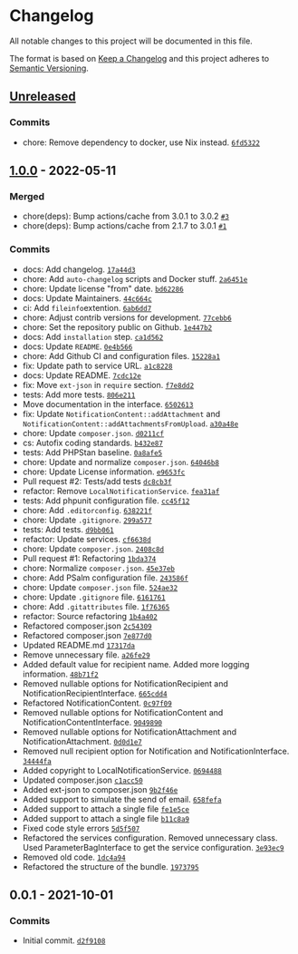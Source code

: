 # Changelog

All notable changes to this project will be documented in this file.

The format is based on [Keep a Changelog](https://keepachangelog.com/en/1.0.0/)
and this project adheres to [Semantic Versioning](https://semver.org/spec/v2.0.0.html).

## [Unreleased](https://github.com/ecphp/cns-client-bundle/compare/1.0.0...HEAD)

### Commits

- chore: Remove dependency to docker, use Nix instead. [`6fd5322`](https://github.com/ecphp/cns-client-bundle/commit/6fd532282f1e26cb4d7923be7233f10967c98ab9)

## [1.0.0](https://github.com/ecphp/cns-client-bundle/compare/0.0.1...1.0.0) - 2022-05-11

### Merged

- chore(deps): Bump actions/cache from 3.0.1 to 3.0.2 [`#3`](https://github.com/ecphp/cns-client-bundle/pull/3)
- chore(deps): Bump actions/cache from 2.1.7 to 3.0.1 [`#1`](https://github.com/ecphp/cns-client-bundle/pull/1)

### Commits

- docs: Add changelog. [`17a44d3`](https://github.com/ecphp/cns-client-bundle/commit/17a44d3823cfadee6b61bd6304acc5b78e341ac2)
- chore: Add `auto-changelog` scripts and Docker stuff. [`2a6451e`](https://github.com/ecphp/cns-client-bundle/commit/2a6451e29afa085a492d10f809c9fd5d7feb7255)
- chore: Update license "from" date. [`bd62286`](https://github.com/ecphp/cns-client-bundle/commit/bd6228647b9ca233796417063033bca9a4108861)
- docs: Update Maintainers. [`44c664c`](https://github.com/ecphp/cns-client-bundle/commit/44c664cbe59a815684b84f405ab2262d6f5c2773)
- ci: Add `fileinfo`extention. [`6ab6dd7`](https://github.com/ecphp/cns-client-bundle/commit/6ab6dd7dac0c201d3d55be15227f642b39ba72c9)
- chore: Adjust contrib versions for development. [`77cebb6`](https://github.com/ecphp/cns-client-bundle/commit/77cebb6f74fc775ca5bb2730b4df0b091318a9ce)
- chore: Set the repository public on Github. [`1e447b2`](https://github.com/ecphp/cns-client-bundle/commit/1e447b2b4315e15c628e78357ffae7a4fce0f204)
- docs: Add `installation` step. [`ca1d562`](https://github.com/ecphp/cns-client-bundle/commit/ca1d5623fb65fcc16a2321d8e70c4ea170ebfab0)
- docs: Update `README`. [`0e4b566`](https://github.com/ecphp/cns-client-bundle/commit/0e4b566288e0ed1a2d98f4ddbc29bb612bb76bdc)
- chore: Add Github CI and configuration files. [`15228a1`](https://github.com/ecphp/cns-client-bundle/commit/15228a188cec8ac5e3b07ab759a10f854f0c8744)
- fix: Update path to service URL. [`a1c8228`](https://github.com/ecphp/cns-client-bundle/commit/a1c8228908891b8804bfbd8a6835d45065f65a76)
- docs: Update README. [`7cdc12e`](https://github.com/ecphp/cns-client-bundle/commit/7cdc12e4cff63db3172e22c7fda773d24f647f9d)
- fix: Move `ext-json` in `require` section. [`f7e8dd2`](https://github.com/ecphp/cns-client-bundle/commit/f7e8dd27ab6579f3831d0d1876a348e394ea425d)
- tests: Add more tests. [`806e211`](https://github.com/ecphp/cns-client-bundle/commit/806e211f3b25fb2ebc206920e53fd8df20a4f3a8)
- Move documentation in the interface. [`6502613`](https://github.com/ecphp/cns-client-bundle/commit/65026137025930c3de0aad357b02747914717d6a)
- fix: Update `NotificationContent::addAttachment` and `NotificationContent::addAttachmentsFromUpload`. [`a30a48e`](https://github.com/ecphp/cns-client-bundle/commit/a30a48e181687655bc06f603be3375c0bb9762a0)
- chore: Update `composer.json`. [`d0211cf`](https://github.com/ecphp/cns-client-bundle/commit/d0211cf76ffd15faa6cf7961b1cf604113c4e9ff)
- cs: Autofix coding standards. [`b432e87`](https://github.com/ecphp/cns-client-bundle/commit/b432e87e7e5797d2f5d3578211afff47961b8c32)
- tests: Add PHPStan baseline. [`0a8afe5`](https://github.com/ecphp/cns-client-bundle/commit/0a8afe5baf9a4ab1fb8de8520d98cf2517e4290d)
- chore: Update and normalize `composer.json`. [`64046b8`](https://github.com/ecphp/cns-client-bundle/commit/64046b8d8a8aada56821d5c6cf864418228b84d9)
- chore: Update License information. [`e9653fc`](https://github.com/ecphp/cns-client-bundle/commit/e9653fc40f019e9f76c270e927edc0d487747094)
- Pull request #2: Tests/add tests [`dc8cb3f`](https://github.com/ecphp/cns-client-bundle/commit/dc8cb3f4ff1748ed5a050c2f7e2b141e6cb1f354)
- refactor: Remove `LocalNotificationService`. [`fea31af`](https://github.com/ecphp/cns-client-bundle/commit/fea31afc01f54e96b79970e847fd890a8cf25a2d)
- tests: Add phpunit configuration file. [`cc45f12`](https://github.com/ecphp/cns-client-bundle/commit/cc45f1210192ed26b6a563a2fb12b9bec089cf81)
- chore: Add `.editorconfig`. [`638221f`](https://github.com/ecphp/cns-client-bundle/commit/638221fdf90e30e9c973cc4a2162cab429845e74)
- chore: Update `.gitignore`. [`299a577`](https://github.com/ecphp/cns-client-bundle/commit/299a5773728527ea384b0cfd4e34aee91d45ef05)
- tests: Add tests. [`d9bb061`](https://github.com/ecphp/cns-client-bundle/commit/d9bb061a6e57a7357221272146dcd5084cc3e402)
- refactor: Update services. [`cf6638d`](https://github.com/ecphp/cns-client-bundle/commit/cf6638d35cc3cbb0441382cfec63c16cf75b2014)
- chore: Update `composer.json`. [`2408c8d`](https://github.com/ecphp/cns-client-bundle/commit/2408c8d4f1cd72fd52388ef1be57f625363522ba)
- Pull request #1: Refactoring [`1bda374`](https://github.com/ecphp/cns-client-bundle/commit/1bda37496965e21b00eb1ca4fa31f106d88398f8)
- chore: Normalize `composer.json`. [`45e37eb`](https://github.com/ecphp/cns-client-bundle/commit/45e37eb113c17fbe0a3b74817c257cea529bc400)
- chore: Add PSalm configuration file. [`243586f`](https://github.com/ecphp/cns-client-bundle/commit/243586faeb55a2a87010b3a93341615f78ec5cd3)
- chore: Update `composer.json` file. [`524ae32`](https://github.com/ecphp/cns-client-bundle/commit/524ae32f46f5552375d8d83712a2edb565289237)
- chore: Update `.gitignore` file. [`6161761`](https://github.com/ecphp/cns-client-bundle/commit/6161761c200956a66d8c60e6d065203efad14aac)
- chore: Add `.gitattributes` file. [`1f76365`](https://github.com/ecphp/cns-client-bundle/commit/1f763652dc0126a042159fdf031b9e4e473f24d4)
- refactor: Source refactoring [`1b4a402`](https://github.com/ecphp/cns-client-bundle/commit/1b4a402cdbf549a0aeb787d5225296f6cd18523e)
- Refactored composer.json [`2c54309`](https://github.com/ecphp/cns-client-bundle/commit/2c543090936e703601dfe320ae6748fc696d25c9)
- Refactored composer.json [`7e877d0`](https://github.com/ecphp/cns-client-bundle/commit/7e877d06c2b316242dd7f95ff60609769e01598e)
- Updated README.md [`17317da`](https://github.com/ecphp/cns-client-bundle/commit/17317da9e474c03bfdf538ebd11d1dc5704a7557)
- Remove unnecessary file. [`a26fe29`](https://github.com/ecphp/cns-client-bundle/commit/a26fe2985e27cc275a7329d76111ff5d5dfb744e)
- Added default value for recipient name. Added more logging information. [`48b71f2`](https://github.com/ecphp/cns-client-bundle/commit/48b71f212e2e4de12af27f0a9c2e97691100f4b2)
- Removed nullable options for NotificationRecipient and NotificationRecipientInterface. [`665cdd4`](https://github.com/ecphp/cns-client-bundle/commit/665cdd4c192a9a8b4ccc92b324d475c3eec48b78)
- Refactored NotificationContent. [`0c97f09`](https://github.com/ecphp/cns-client-bundle/commit/0c97f09c17828396c0c29f6984f7bcb3068e61c3)
- Removed nullable options for NotificationContent and NotificationContentInterface. [`9049890`](https://github.com/ecphp/cns-client-bundle/commit/9049890a400288684cc4bee6f468b3e75d9baa34)
- Removed nullable options for NotificationAttachment and NotificationAttachment. [`0d0d1e7`](https://github.com/ecphp/cns-client-bundle/commit/0d0d1e77a56b9cea18f77ea78a962713a156b9b7)
- Removed null recipient option for Notification and NotificationInterface. [`34444fa`](https://github.com/ecphp/cns-client-bundle/commit/34444fa25b8fb5d1d5c90eb428c078b78eb3e9dd)
- Added copyright to LocalNotificationService. [`0694488`](https://github.com/ecphp/cns-client-bundle/commit/0694488a988079a6c7d79b07dad979852d86b34a)
- Updated composer.json [`c1acc50`](https://github.com/ecphp/cns-client-bundle/commit/c1acc50bac4523cd0ef59dadfb342baaf4f3cad7)
- Added ext-json to composer.json [`9b2f46e`](https://github.com/ecphp/cns-client-bundle/commit/9b2f46e24a4c07e789fbe8865a7803c9ca371402)
- Added support to simulate the send of email. [`658fefa`](https://github.com/ecphp/cns-client-bundle/commit/658fefa0804051f383f14a02e362b06b9c468282)
- Added support to attach a single file [`fe1e5ce`](https://github.com/ecphp/cns-client-bundle/commit/fe1e5cee6805f1477613f767b2c5e3630edcf6ce)
- Added support to attach a single file [`b11c8a9`](https://github.com/ecphp/cns-client-bundle/commit/b11c8a9e55c55f491d0d9d17f7b81880361b425d)
- Fixed code style errors [`5d5f507`](https://github.com/ecphp/cns-client-bundle/commit/5d5f50779c00b7abc872d8d6b7aa26067cc9651e)
- Refactored the services configuration. Removed unnecessary class. Used ParameterBagInterface to get the service configuration. [`3e93ec9`](https://github.com/ecphp/cns-client-bundle/commit/3e93ec9718914773354a7be14f6c40cf8cdddd78)
- Removed old code. [`1dc4a94`](https://github.com/ecphp/cns-client-bundle/commit/1dc4a947749a095f66bce02a0d411b854379b847)
- Refactored the structure of the bundle. [`1973795`](https://github.com/ecphp/cns-client-bundle/commit/1973795a50ff96a64d026a5cc9f28a7b0dc43ac9)

## 0.0.1 - 2021-10-01

### Commits

- Initial commit. [`d2f9108`](https://github.com/ecphp/cns-client-bundle/commit/d2f9108b2514491e3d4e5d1ee6a5bf914211862b)
